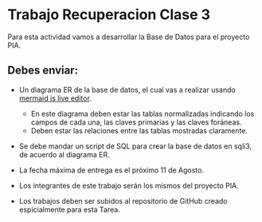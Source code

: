 # Trabajo Recuperacion Clase 3

Para esta actividad vamos a desarrollar la Base de Datos para el proyecto PIA.

## Debes enviar:
 
 * Un diagrama ER de la base de datos, el cual vas a realizar usando [mermaid js live editor](https://mermaid.live/).

    - En este diagrama deben estar las tablas normalizadas indicando los campos de cada una, las claves primarias y las claves foráneas.
    - Deben estar las relaciones entre las tablas mostradas claramente.
* Se debe mandar un script de SQL para crear la base de datos en sqli3, de acuerdo al diagrama ER.

* La fecha máxima de entrega es el próximo 11 de Agosto.
* Los integrantes de este trabajo serán los mismos del proyecto PIA.
* Los trabajos deben ser subidos al repositorio de GitHub creado espicialmente para esta Tarea.


